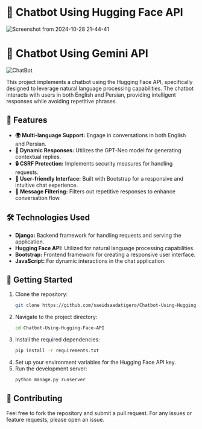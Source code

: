 # 🤖 Chatbot Using Hugging Face API


![Screenshot from 2024-10-28 21-44-41](https://github.com/user-attachments/assets/294805cc-b50f-4bc8-8339-fb6ea98dab46)
# 🤖 Chatbot Using Gemini API
![ChatBot](https://github.com/user-attachments/assets/1a79a38f-a8ab-44c1-8ef2-28c945814acf)

This project implements a chatbot using the Hugging Face API, specifically designed to leverage natural language processing capabilities. The chatbot interacts with users in both English and Persian, providing intelligent responses while avoiding repetitive phrases.

## 🌟 Features

- **🌍 Multi-language Support:** Engage in conversations in both English and Persian.
- **💬 Dynamic Responses:** Utilizes the GPT-Neo model for generating contextual replies.
- **🔒 CSRF Protection:** Implements security measures for handling requests.
- **🎨 User-friendly Interface:** Built with Bootstrap for a responsive and intuitive chat experience.
- **🚫 Message Filtering:** Filters out repetitive responses to enhance conversation flow.

## 🛠️ Technologies Used

- **Django:** Backend framework for handling requests and serving the application.
- **Hugging Face API:** Utilized for natural language processing capabilities.
- **Bootstrap:** Frontend framework for creating a responsive user interface.
- **JavaScript:** For dynamic interactions in the chat application.

## 🚀 Getting Started

1. Clone the repository:
   ```bash
   git clone https://github.com/saeidsaadatigero/Chatbot-Using-Hugging-Face-API.git
   ```
2. Navigate to the project directory:
   ```bash
   cd Chatbot-Using-Hugging-Face-API
   ```
3. Install the required dependencies:
   ```bash
   pip install -r requirements.txt
   ```
4. Set up your environment variables for the Hugging Face API key.
5. Run the development server:
   ```bash
   python manage.py runserver
   ```

## 🤝 Contributing

Feel free to fork the repository and submit a pull request. For any issues or feature requests, please open an issue. 
